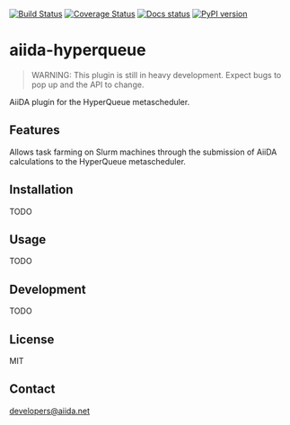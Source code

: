 [![Build Status](https://github.com/aiidateam/aiida-hyperqueue/workflows/ci/badge.svg?branch=master)](https://github.com/aiidateam/aiida-hyperqueue/actions)
[![Coverage Status](https://coveralls.io/repos/github/aiidateam/aiida-hyperqueue/badge.svg?branch=master)](https://coveralls.io/github/aiidateam/aiida-hyperqueue?branch=master)
[![Docs status](https://readthedocs.org/projects/aiida-hyperqueue/badge)](http://aiida-hyperqueue.readthedocs.io/)
[![PyPI version](https://badge.fury.io/py/aiida-hyperqueue.svg)](https://badge.fury.io/py/aiida-hyperqueue)

# aiida-hyperqueue

> WARNING: This plugin is still in heavy development. Expect bugs to pop up and the API to change.

AiiDA plugin for the HyperQueue metascheduler.

## Features

Allows task farming on Slurm machines through the submission of AiiDA calculations to the HyperQueue metascheduler.

## Installation

TODO

## Usage

TODO

## Development

TODO

## License

MIT

## Contact

developers@aiida.net

